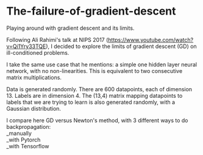 # The-failure-of-gradient-descent
Playing around with gradient descent and its limits.

Following Ali Rahimi's talk at NIPS 2017 (https://www.youtube.com/watch?v=Qi1Yry33TQE), I decided to explore the limits of gradient descent (GD) on ill-conditioned problems.

I take the same use case that he mentions: a simple one hidden layer neural network, with no non-linearities. This is equivalent to two consecutive matrix multiplications.

Data is generated randomly. There are 600 datapoints, each of dimension 13. Labels are in dimension 4. The (13,4) matrix mapping datapoints to labels that we are trying to learn is also generated randomly, with a Gaussian distribution.

I compare here GD versus Newton's method, with 3 different ways to do backpropagation:\
_manually\
_with Pytorch\
_with Tensorflow
